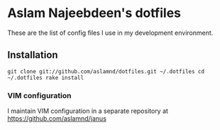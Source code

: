# Aslam Najeebdeen's dotfiles

These are the list of config files I use in my development environment.


## Installation

`
git clone git://github.com/aslamnd/dotfiles.git ~/.dotfiles
cd ~/.dotfiles
rake install
`

### VIM configuration
I maintain VIM configuration in a separate repository at https://github.com/aslamnd/janus
